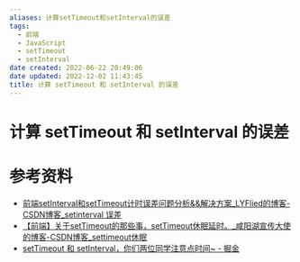 ```yaml
---
aliases: 计算setTimeout和setInterval的误差
tags:
  - 前端
  - JavaScript
  - setTimeout
  - setInterval
date created: 2022-06-22 20:49:06
date updated: 2022-12-02 11:43:45
title: 计算 setTimeout 和 setInterval 的误差
---
```


# 计算 setTimeout 和 setInterval 的误差

# 参考资料

- [前端setInterval和setTimeout计时误差问题分析&&解决方案_LYFlied的博客-CSDN博客_setinterval 误差](https://blog.csdn.net/qq_39903567/article/details/115392972)
- [【前端】关于setTimeout的那些事，setTimeout休眠延时。_咸阳湖宣传大使的博客-CSDN博客_settimeout休眠](https://blog.csdn.net/weixin_44201257/article/details/123196921)
- [setTimeout 和 setInterval，你们两位同学注意点时间~ - 掘金](https://juejin.cn/post/7123440584156512293)

